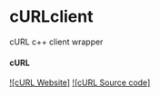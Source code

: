 # cURLclient

cURL c++ client wrapper

#### cURL

[![cURL Website]](https://curl.se/)
[![cURL Source code]](https://github.com/curl/curl)
